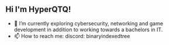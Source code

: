 ## Hi I'm HyperQTQ!
- 🌱 I’m currently exploring cybersecurity, networking and game development in addition to working towards a bachelors in IT.
- 📫 How to reach me: discord: binaryindexedtree
<!--
**HyperQTQ/HyperQTQ** is a ✨ _special_ ✨ repository because its `README.md` (this file) appears on your GitHub profile.

Here are some ideas to get you started:

- 🔭 I’m currently working on ...
- 🌱 I’m currently learning ...
- 👯 I’m looking to collaborate on ...
- 🤔 I’m looking for help with ...
- 💬 Ask me about ...
- 📫 How to reach me: ...
- 😄 Pronouns: ...
- ⚡ Fun fact: ...
-->
